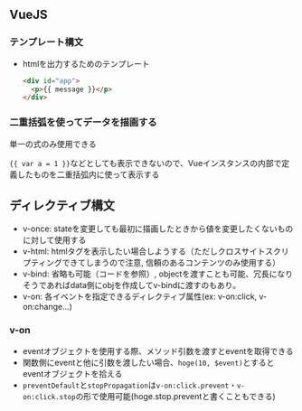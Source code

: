 ## VueJS
### テンプレート構文
- htmlを出力するためのテンプレート
    ```html
    <div id="app">
      <p>{{ message }}</p>
    </div>
    ```

### 二重括弧を使ってデータを描画する
単一の式のみ使用できる

`{{ var a = 1 }}`などとしても表示できないので、Vueインスタンスの内部で定義したものを二重括弧内に使って表示する


## ディレクティブ構文
- v-once: stateを変更しても最初に描画したときから値を変更したくないものに対して使用する
- v-html: htmlタグを表示したい場合しようする（ただしクロスサイトスクリプティングできてしまうので注意, 信頼のあるコンテンツのみ使用する）
- v-bind: 省略も可能（コードを参照）, objectを渡すことも可能、冗長になりそうであればdata側にobjを作成してv-bindに渡すのもあり。
- v-on: 各イベントを指定できるディレクティブ属性(ex: v-on:click, v-on:change...)

### v-on
- eventオブジェクトを使用する際、メソッド引数を渡すとeventを取得できる
- 関数側にeventと他に引数を渡したい場合、`hoge(10, $event)`とするとeventオブジェクトを拾える
- `preventDefault`と`stopPropagation`は`v-on:click.prevent`・`v-on:click.stop`の形で使用可能(hoge.stop.preventと書くこともできる)
